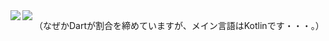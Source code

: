 <a href="https://github.com/anuraghazra/github-readme-stats">
  <img align="left" src="https://github-readme-stats.vercel.app/api?username=emusute1212&count_private=true&show_icons=true&theme=dracula" />
</a>
<a href="https://github.com/anuraghazra/github-readme-stats">
  <img align="left" src="https://github-readme-stats.vercel.app/api/top-langs/?username=emusute1212&theme=dracula&count_private=true" />
</a>

（なぜかDartが割合を締めていますが、メイン言語はKotlinです・・・。）
